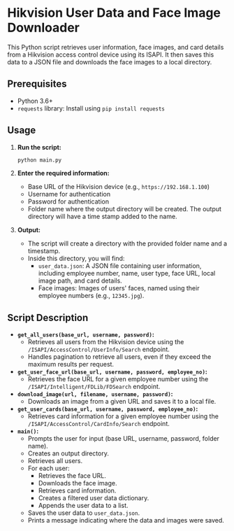 # Hikvision User Data and Face Image Downloader

This Python script retrieves user information, face images, and card details from a Hikvision access control device using its ISAPI. It then saves this data to a JSON file and downloads the face images to a local directory.

## Prerequisites

- Python 3.6+
- `requests` library: Install using `pip install requests`

## Usage

1.  **Run the script:**
    ```bash
    python main.py
    ```
2.  **Enter the required information:**
    -   Base URL of the Hikvision device (e.g., `https://192.168.1.100`)
    -   Username for authentication
    -   Password for authentication
    -   Folder name where the output directory will be created. The output directory will have a time stamp added to the name.

3.  **Output:**
    -   The script will create a directory with the provided folder name and a timestamp.
    -   Inside this directory, you will find:
        -   `user_data.json`: A JSON file containing user information, including employee number, name, user type, face URL, local image path, and card details.
        -   Face images: Images of users' faces, named using their employee numbers (e.g., `12345.jpg`).

## Script Description

-   **`get_all_users(base_url, username, password)`:**
    -   Retrieves all users from the Hikvision device using the `/ISAPI/AccessControl/UserInfo/Search` endpoint.
    -   Handles pagination to retrieve all users, even if they exceed the maximum results per request.
-   **`get_user_face_url(base_url, username, password, employee_no)`:**
    -   Retrieves the face URL for a given employee number using the `/ISAPI/Intelligent/FDLib/FDSearch` endpoint.
-   **`download_image(url, filename, username, password)`:**
    -   Downloads an image from a given URL and saves it to a local file.
-   **`get_user_cards(base_url, username, password, employee_no)`:**
    -   Retrieves card information for a given employee number using the `/ISAPI/AccessControl/CardInfo/Search` endpoint.
-   **`main()`:**
    -   Prompts the user for input (base URL, username, password, folder name).
    -   Creates an output directory.
    -   Retrieves all users.
    -   For each user:
        -   Retrieves the face URL.
        -   Downloads the face image.
        -   Retrieves card information.
        -   Creates a filtered user data dictionary.
        -   Appends the user data to a list.
    -   Saves the user data to `user_data.json`.
    -   Prints a message indicating where the data and images were saved.
